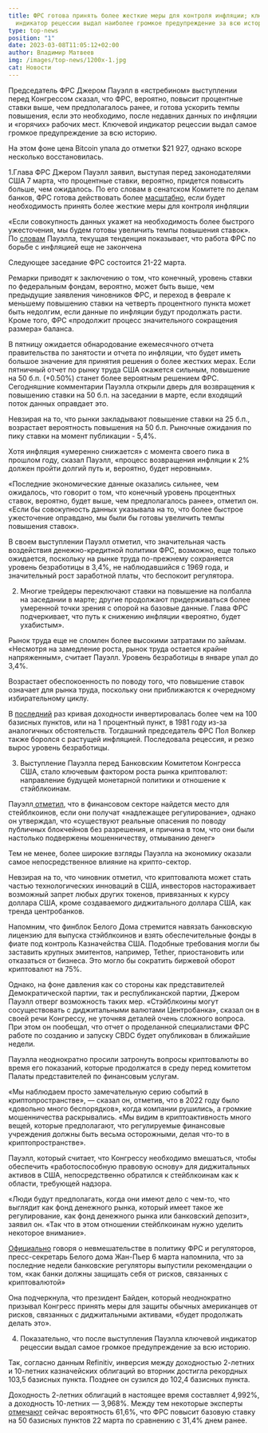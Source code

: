```yaml
---
title: ФРС готова принять более жесткие меры для контроля инфляции; ключевой
  индикатор рецессии выдал наиболее громкое предупреждение за всю историю
type: top-news
position: "1"
date: 2023-03-08T11:05:12+02:00
author: Владимир Матвеев
img: /images/top-news/1200x-1.jpg
cat: Новости
---
```

Председатель ФРС Джером Пауэлл в «ястребином» выступлении перед Конгрессом сказал, что ФРС, вероятно, повысит процентные ставки выше, чем предполагалось ранее, и готова ускорить темпы повышения, если это необходимо, после недавних  данных по инфляции и «горячих» рабочих мест. Ключевой индикатор рецессии выдал самое громкое предупреждение за всю историю. 

На этом фоне цена Bitcoin упала до отметки $21 927, однако вскоре несколько восстановилась.

1.Глава ФРС Джером Пауэлл заявил, выступая перед законодателями США 7 марта, что процентные ставки, вероятно, придется повысить больше, чем ожидалось. По его словам в сенатском Комитете по делам банков, ФРС готова действовать более [масштабно](https://www.federalreserve.gov/newsevents/testimony/powell20230307a.htm), если будет необходимость принять более жесткие меры для контроля инфляции 

«Если совокупность данных укажет на необходимость более быстрого ужесточения, мы будем готовы увеличить темпы повышения ставок». По [словам](https://www.youtube.com/watch?v=eDqPlJY2tp4&ab_channel=CNBCTelevision) Пауэлла, текущая тенденция показывает, что работа ФРС по борьбе с инфляцией еще не закончена 

Следующее заседание ФРС состоится 21-22 марта.

Ремарки приводят к заключению о том, что конечный, уровень ставки по федеральным фондам, вероятно, может быть выше, чем предыдущие заявления чиновников ФРС, и переход в феврале к меньшему повышению ставки на четверть процентного пункта может быть недолгим, если данные по инфляции будут продолжать расти. Кроме того, ФРС «продолжит процесс значительного сокращения размера» баланса. 

В пятницу ожидается обнародование ежемесячного отчета правительства по занятости и отчета по инфляции, что будет иметь большое значение для принятия решения о более жестких мерах. Если пятничный отчет по рынку труда США окажется сильным, повышение на 50 б.п. (+0.50%) станет более вероятным решением ФРС. Сегодняшние комментарии Пауэлла открыли дверь для возвращения к повышению ставки на 50 б.п. на заседании в марте, если входящий поток данных оправдает это.

Невзирая на то, что рынки закладывают повышение ставки на 25 б.п., возрастает вероятность повышения на 50 б.п. Рыночные ожидания по пику ставки на момент публикации - 5,4%.

Хотя инфляция «умеренно снижается» с момента своего пика в прошлом году, сказал Пауэлл, «процесс возвращения инфляции к 2% должен пройти долгий путь и, вероятно, будет неровным».

«Последние экономические данные оказались сильнее, чем ожидалось, что говорит о том, что конечный уровень процентных ставок, вероятно, будет выше, чем предполагалось ранее», отметил он. «Если бы совокупность данных указывала на то, что более быстрое ужесточение оправдано, мы были бы готовы увеличить темпы повышения ставок». 

В своем выступлении Пауэлл отметил, что значительная часть воздействия денежно-кредитной политики ФРС, возможно, еще только ожидается, поскольку на рынке труда по-прежнему сохраняется уровень безработицы в 3,4%, не наблюдавшийся с 1969 года, и значительный рост заработной платы, что беспокоит регулятора.

2. Многие трейдеры переключают ставки на повышение на полбалла на заседании в марте; другие продолжают придерживаться более умеренной точки зрения с опорой на базовые данные. Глава ФРС подчеркивает, что путь к снижению инфляции «вероятно, будет ухабистым».

Рынок труда еще не сломлен более высокими затратами по займам. «Несмотря на замедление роста, рынок труда остается крайне напряженным», считает Пауэлл. Уровень безработицы в январе упал до 3,4%.

Возрастает обеспокоенность по поводу того, что повышение ставок означает для рынка труда, поскольку они приближаются к очередному избирательному циклу.

В [последний](https://markets.businessinsider.com/news/bonds/recession-warning-yield-curve-inversion-fed-rate-hikes-jerome-powell-2023-3?_gl=1*4u8egl*_ga*MjAxMjE2NjczMi4xNjcxMDUwNTgx*_ga_E21CV80ZCZ*MTY3ODIxNzAwNy4yMi4wLjE2NzgyMTcwMTQuMC4wLjA.) раз кривая доходности инвертировалась более чем на 100 базисных пунктов, или на 1 процентный пункт, в 1981 году из-за аналогичных обстоятельств. Тогдашний председатель ФРС Пол Волкер также боролся с растущей инфляцией. Последовала рецессия, и резко вырос уровень безработицы.

3. Выступление Пауэлла перед Банковским Комитетом Конгресса США, стало ключевым фактором роста рынка криптовалют: направление будущей монетарной политики и отношение к стэйблкоинам.

Пауэлл[ отметил](https://www.youtube.com/watch?v=eDqPlJY2tp4&ab_channel=CNBCTelevision), что в финансовом секторе найдется место для стейблкоинов, если они получат «надлежащее регулирование», однако он утверждал, что «существуют реальные опасения по поводу публичных блокчейнов без разрешения, и причина в том, что они были настолько подвержены мошенничеству, отмыванию денег» 

Тем не менее, более широкие взгляды Пауэлла на экономику оказали самое непосредственное влияние на крипто-сектор.

Невзирая на то, что чиновник отметил, что криптовалюта может стать частью технологических инноваций в США, инвесторов настораживает возможный запрет любых других токенов, привязанных к курсу доллара США, кроме создаваемого диджитального доллара США, как тренда центробанков.

Напомним, что финблок Белого Дома стремится навязать банковскую лицензию для выпуска стэйблкоинов и взять обеспечительные фонды в фиате под контроль Казначейства США. Подобные требования могли бы заставить крупных эмитентов, например, Tether, приостановить или отказаться от бизнеса. Это могло бы сократить биржевой оборот криптовалют на 75%.

Однако, на фоне давления как со стороны как представителей Демократической партии, так и республиканской партии, Джером Пауэлл отверг возможность таких мер. «Стэйблкоины могут сосуществовать с диджитальными валютами Центробанка», сказал он в своей речи Конгрессу, не уточняя деталей очень сложного вопроса. При этом он пообещал, что отчет о проделанной специалистами ФРС работе по созданию и запуску CBDC будет опубликован в ближайшие недели.

Пауэлла неоднократно просили затронуть вопросы криптовалюты во время его показаний, которые продолжатся в среду перед комитетом Палаты представителей по финансовым услугам.

«Мы наблюдаем просто замечательную серию событий в криптопространстве», — сказал он, отметив, что в 2022 году было «довольно много беспорядков», когда компании рушились, а громкие мошенничества раскрывались. «Мы видим в криптоактивность много вещей, которые предполагают, что регулируемые финансовые учреждения должны быть весьма осторожными, делая что-то в криптопространстве».

Пауэлл, который считает, что Конгрессу необходимо вмешаться, чтобы обеспечить «работоспособную правовую основу» для диджитальных активов в США, непосредственно обратился к стейблкоинам как к области, требующей надзора.

«Люди будут предполагать, когда они имеют дело с чем-то, что выглядит как фонд денежного рынка, который имеет такое же регулирование, как фонд денежного рынка или банковский депозит», заявил он. «Так что в этом отношении стейблкоинам нужно уделить некоторое внимание».

[Официально](https://www.whitehouse.gov/briefing-room/press-briefings/2023/03/06/press-briefing-by-press-secretary-karine-jean-pierre-17/) говоря о невмешательстве в политику ФРС и регуляторов, пресс-секретарь Белого дома Жан-Пьер 6 марта напомнила, что за последние недели банковские регуляторы выпустили рекомендации о том, «как банки должны защищать себя от рисков, связанных с криптовалютой»

Она подчеркнула, что президент Байден, который неоднократно призывал Конгресс принять меры для защиты обычных американцев от рисков, связанных с диджитальными активами, «будет продолжать делать это».

4. Показательно, что после выступления Пауэлла ключевой индикатор рецессии выдал самое громкое предупреждение за всю историю.

Так, согласно данным Refinitiv, инверсия между доходностью 2-летних и 10-летних казначейских облигаций во вторник достигла рекордных 103,5 базисных пункта. Позднее он сузился до 102,4 базисных пункта.

Доходность 2-летних облигаций в настоящее время составляет 4,992%, а доходность 10-летних — 3,968%. Между тем некоторые эксперты[ отмечают](https://markets.businessinsider.com/news/bonds/recession-warning-yield-curve-inversion-fed-rate-hikes-jerome-powell-2023-3?_gl=1*4u8egl*_ga*MjAxMjE2NjczMi4xNjcxMDUwNTgx*_ga_E21CV80ZCZ*MTY3ODIxNzAwNy4yMi4wLjE2NzgyMTcwMTQuMC4wLj) сейчас вероятность 61,6%, что ФРС повысит базовую ставку на 50 базисных пунктов  22 марта по сравнению с 31,4% днем ранее.